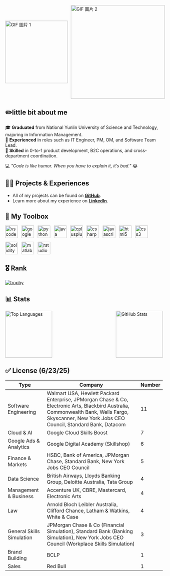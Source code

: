 <div style="display: flex; align-items: center; gap: 10px;">
  <img src="https://media1.giphy.com/media/v1.Y2lkPTc5MGI3NjExOGpod2QzMWRobjBla2g0aDJkdjNicnZ2YWhvOGpqNWZpaDNkbXJsYSZlcD12MV9pbnRlcm5hbF9naWZfYnlfaWQmY3Q9cw/fanY585azfVC1VyHvF/giphy.gif" alt="GIF 圖片 1" style="height: 200px;">
  <img src="https://media3.giphy.com/media/v1.Y2lkPTc5MGI3NjExb3BsdGVrd2F1enA1bmtnaGJudjF6cTJkeDczNTF3NG15cTJoZXBsMCZlcD12MV9pbnRlcm5hbF9naWZfYnlfaWQmY3Q9cw/ZxkIpml8oaFji4IRpz/giphy.gif" alt="GIF 圖片 2" style="width: 300px; height: auto;">
</div>

## ✏️little bit about me


🎓 **Graduated** from National Yunlin University of Science and Technology, majoring in Information Management.  
💼 **Experienced** in roles such as IT Engineer, PM, OM, and Software Team Lead.  
🚀 **Skilled** in 0-to-1 product development, B2C operations, and cross-department coordination.  

💻 *"Code is like humor. When you have to explain it, it’s bad."* 😂


## 👨‍💻 Projects & Experiences

- All of my projects can be found on **[GitHub](https://github.com/chase5ws)**.  
- Learn more about my experience on **[LinkedIn](https://www.linkedin.com/in/chase5ws/)**.


## 🧰 My Toolbox

<div style="display: flex; align-items: center; gap: 12px; flex-wrap: wrap;">
  <img src="https://cdn.jsdelivr.net/gh/devicons/devicon/icons/vscode/vscode-original.svg" height="40" alt="vscode logo" />
  <img src="https://cdn.jsdelivr.net/gh/devicons/devicon/icons/googlecloud/googlecloud-original.svg" height="40" alt="googlecloud logo" />
  <img src="https://cdn.jsdelivr.net/gh/devicons/devicon/icons/python/python-original.svg" height="40" alt="python logo" />
  <img src="https://cdn.jsdelivr.net/gh/devicons/devicon/icons/java/java-original.svg" height="40" alt="java logo" />
  <img src="https://cdn.jsdelivr.net/gh/devicons/devicon/icons/cplusplus/cplusplus-original.svg" height="40" alt="cplusplus logo" />
  <img src="https://cdn.jsdelivr.net/gh/devicons/devicon/icons/csharp/csharp-original.svg" height="40" alt="csharp logo" />
  <img src="https://cdn.jsdelivr.net/gh/devicons/devicon/icons/javascript/javascript-original.svg" height="40" alt="javascript logo" />
  <img src="https://cdn.jsdelivr.net/gh/devicons/devicon/icons/html5/html5-original.svg" height="40" alt="html5 logo" />
  <img src="https://cdn.jsdelivr.net/gh/devicons/devicon/icons/css3/css3-original.svg" height="40" alt="css3 logo" />
  <img src="https://cdn.jsdelivr.net/gh/devicons/devicon/icons/solidity/solidity-original.svg" height="40" alt="solidity logo" />
  <img src="https://cdn.jsdelivr.net/gh/devicons/devicon/icons/matlab/matlab-original.svg" height="40" alt="matlab logo" />
  <img src="https://cdn.jsdelivr.net/gh/devicons/devicon/icons/rstudio/rstudio-original.svg" height="40" alt="rstudio logo" />
</div>


## 🎖️ Rank

[![trophy](https://github-profile-trophy.vercel.app/?username=chase5ws&theme=juicyfresh)](https://github.com/chase5ws/github-profile-trophy)


## 📊 Stats

<div style="display: flex; justify-content: space-between; align-items: center; gap: 10px;">
  <img src="https://github-readme-stats.vercel.app/api/top-langs?username=chase5ws&show_icons=true&locale=en&layout=compact&theme=tokyonight" alt="Top Languages" style="height: 150px;" />
  <img src="https://github-readme-stats.vercel.app/api?username=chase5ws&show_icons=true&theme=tokyonight" alt="GitHub Stats" style="height: 150px;" />
</div>


## ✅ License (6/23/25)

| **Type**                           | **Company**                                                                                          | **Number** |
|------------------------------------|---------------------------------------------------------------------------------------------------|--------------|
| Software Engineering               | Walmart USA, Hewlett Packard Enterprise, JPMorgan Chase & Co, Electronic Arts, Blackbird Australia, Commonwealth Bank, Wells Fargo, Skyscanner, New York Jobs CEO Council, Standard Bank, Datacom | 11           |
| Cloud & AI                         | Google Cloud Skills Boost                                                                         | 7            |
| Google Ads & Analytics             | Google Digital Academy (Skillshop)                                                               | 6            |
| Finance & Markets                  | HSBC, Bank of America, JPMorgan Chase, Standard Bank, New York Jobs CEO Council                  | 5            |
| Data Science                       | British Airways, Lloyds Banking Group, Deloitte Australia, Tata Group                            | 4            |
| Management & Business              | Accenture UK, CBRE, Mastercard, Electronic Arts                                                  | 4            |
| Law                                | Arnold Bloch Leibler Australia, Clifford Chance, Latham & Watkins, White & Case                  | 4            |
| General Skills Simulation          | JPMorgan Chase & Co (Financial Simulation), Standard Bank (Banking Simulation), New York Jobs CEO Council (Workplace Skills Simulation) | 3            |
| Brand Building                     | BCLP                                                                                            | 1            |
| Sales                              | Red Bull                                                                                         | 1            |


